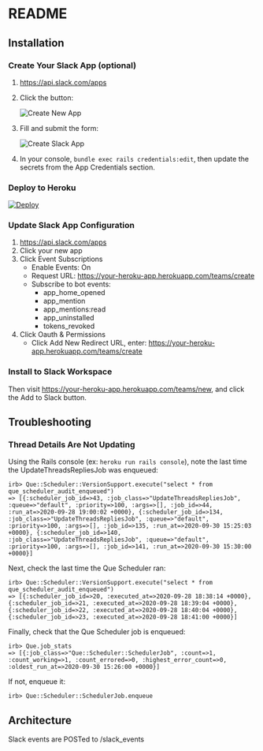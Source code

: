 # README

## Installation

### Create Your Slack App (optional)

1. https://api.slack.com/apps
1. Click the button:

    ![Create New App](readme/create-new-app.png)
1. Fill and submit the form:

    ![Create Slack App](readme/create-slack-app.png)
1. In your console, `bundle exec rails credentials:edit`, then update the secrets from the App Credentials section.

### Deploy to Heroku

[![Deploy](https://www.herokucdn.com/deploy/button.svg)](https://heroku.com/deploy?template=https://github.com/department-of-veterans-affairs/va.gov-support-slackbot)

### Update Slack App Configuration

1. https://api.slack.com/apps
1. Click your new app
1. Click Event Subscriptions
    * Enable Events: On
    * Request URL: https://your-heroku-app.herokuapp.com/teams/create
    * Subscribe to bot events:
        * app_home_opened
        * app_mention
        * app_mentions:read
        * app_uninstalled
        * tokens_revoked
1. Click Oauth & Permissions
    * Click Add New Redirect URL, enter: https://your-heroku-app.herokuapp.com/teams/create

### Install to Slack Workspace

Then visit https://your-heroku-app.herokuapp.com/teams/new, and click the Add to Slack button.

## Troubleshooting

### Thread Details Are Not Updating

Using the Rails console (ex: `heroku run rails console`), note the last time the UpdateThreadsRepliesJob was enqueued:

```
irb> Que::Scheduler::VersionSupport.execute("select * from que_scheduler_audit_enqueued")
=> [{:scheduler_job_id=>43, :job_class=>"UpdateThreadsRepliesJob", :queue=>"default", :priority=>100, :args=>[], :job_id=>44, :run_at=>2020-09-28 19:00:02 +0000}, {:scheduler_job_id=>134, :job_class=>"UpdateThreadsRepliesJob", :queue=>"default", :priority=>100, :args=>[], :job_id=>135, :run_at=>2020-09-30 15:25:03 +0000}, {:scheduler_job_id=>140, :job_class=>"UpdateThreadsRepliesJob", :queue=>"default", :priority=>100, :args=>[], :job_id=>141, :run_at=>2020-09-30 15:30:00 +0000}]
```

Next, check the last time the Que Scheduler ran:

```
irb> Que::Scheduler::VersionSupport.execute("select * from que_scheduler_audit_enqueued")
=> [{:scheduler_job_id=>20, :executed_at=>2020-09-28 18:38:14 +0000}, {:scheduler_job_id=>21, :executed_at=>2020-09-28 18:39:04 +0000}, {:scheduler_job_id=>22, :executed_at=>2020-09-28 18:40:04 +0000}, {:scheduler_job_id=>23, :executed_at=>2020-09-28 18:41:00 +0000}]
```

Finally, check that the Que Scheduler job is enqueued:

```
irb> Que.job_stats
=> [{:job_class=>"Que::Scheduler::SchedulerJob", :count=>1, :count_working=>1, :count_errored=>0, :highest_error_count=>0, :oldest_run_at=>2020-09-30 15:26:00 +0000}]
```

If not, enqueue it:

```
irb> Que::Scheduler::SchedulerJob.enqueue
```

## Architecture

Slack events are POSTed to /slack_events
